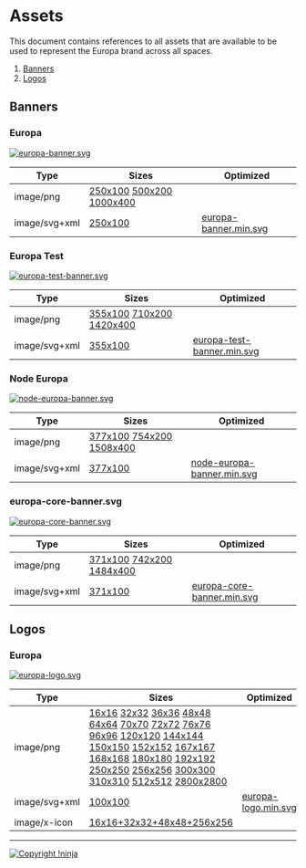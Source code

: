 # Assets

This document contains references to all assets that are available to be used to represent the Europa brand across all spaces.

1. [Banners](https://github.com/NotNinja/europa-branding/tree/master/docs%2Fassets.md#banners)
2. [Logos](https://github.com/NotNinja/europa-branding/tree/master/docs%2Fassets.md#logos)

## Banners

### Europa

[![europa-banner.svg](https://cdn.rawgit.com/NotNinja/europa-branding/master/assets%2Fbanner%2Feuropa%2Feuropa-banner.svg)](https://github.com/NotNinja/europa-branding/tree/master/assets%2Fbanner%2Feuropa)

| Type | Sizes | Optimized |
| ---- | ----- | --------- |
| image/png | [250x100](https://cdn.rawgit.com/NotNinja/europa-branding/master/assets%2Fbanner%2Feuropa%2Feuropa-banner-250x100.png) [500x200](https://cdn.rawgit.com/NotNinja/europa-branding/master/assets%2Fbanner%2Feuropa%2Feuropa-banner-500x200.png) [1000x400](https://cdn.rawgit.com/NotNinja/europa-branding/master/assets%2Fbanner%2Feuropa%2Feuropa-banner-1000x400.png) |  |
| image/svg+xml | [250x100](https://cdn.rawgit.com/NotNinja/europa-branding/master/assets%2Fbanner%2Feuropa%2Feuropa-banner.svg) | [europa-banner.min.svg](https://cdn.rawgit.com/NotNinja/europa-branding/master/assets%2Fbanner%2Feuropa%2Feuropa-banner.min.svg) |

### Europa Test

[![europa-test-banner.svg](https://cdn.rawgit.com/NotNinja/europa-branding/master/assets%2Fbanner%2Feuropa-test%2Feuropa-test-banner.svg)](https://github.com/NotNinja/europa-branding/tree/master/assets%2Fbanner%2Feuropa-test)

| Type | Sizes | Optimized |
| ---- | ----- | --------- |
| image/png | [355x100](https://cdn.rawgit.com/NotNinja/europa-branding/master/assets%2Fbanner%2Feuropa-test%2Feuropa-test-banner-355x100.png) [710x200](https://cdn.rawgit.com/NotNinja/europa-branding/master/assets%2Fbanner%2Feuropa-test%2Feuropa-test-banner-710x200.png) [1420x400](https://cdn.rawgit.com/NotNinja/europa-branding/master/assets%2Fbanner%2Feuropa-test%2Feuropa-test-banner-1420x400.png) |  |
| image/svg+xml | [355x100](https://cdn.rawgit.com/NotNinja/europa-branding/master/assets%2Fbanner%2Feuropa-test%2Feuropa-test-banner.svg) | [europa-test-banner.min.svg](https://cdn.rawgit.com/NotNinja/europa-branding/master/assets%2Fbanner%2Feuropa-test%2Feuropa-test-banner.min.svg) |

### Node Europa

[![node-europa-banner.svg](https://cdn.rawgit.com/NotNinja/europa-branding/master/assets%2Fbanner%2Fnode-europa%2Fnode-europa-banner.svg)](https://github.com/NotNinja/europa-branding/tree/master/assets%2Fbanner%2Fnode-europa)

| Type | Sizes | Optimized |
| ---- | ----- | --------- |
| image/png | [377x100](https://cdn.rawgit.com/NotNinja/europa-branding/master/assets%2Fbanner%2Fnode-europa%2Fnode-europa-banner-377x100.png) [754x200](https://cdn.rawgit.com/NotNinja/europa-branding/master/assets%2Fbanner%2Fnode-europa%2Fnode-europa-banner-754x200.png) [1508x400](https://cdn.rawgit.com/NotNinja/europa-branding/master/assets%2Fbanner%2Fnode-europa%2Fnode-europa-banner-1508x400.png) |  |
| image/svg+xml | [377x100](https://cdn.rawgit.com/NotNinja/europa-branding/master/assets%2Fbanner%2Fnode-europa%2Fnode-europa-banner.svg) | [node-europa-banner.min.svg](https://cdn.rawgit.com/NotNinja/europa-branding/master/assets%2Fbanner%2Fnode-europa%2Fnode-europa-banner.min.svg) |

### europa-core-banner.svg

[![europa-core-banner.svg](https://cdn.rawgit.com/NotNinja/europa-branding/master/assets%2Fbanner%2Feuropa-core%2Feuropa-core-banner.svg)](https://github.com/NotNinja/europa-branding/tree/master/assets%2Fbanner%2Feuropa-core)

| Type | Sizes | Optimized |
| ---- | ----- | --------- |
| image/png | [371x100](https://cdn.rawgit.com/NotNinja/europa-branding/master/assets%2Fbanner%2Feuropa-core%2Feuropa-core-banner-371x100.png) [742x200](https://cdn.rawgit.com/NotNinja/europa-branding/master/assets%2Fbanner%2Feuropa-core%2Feuropa-core-banner-742x200.png) [1484x400](https://cdn.rawgit.com/NotNinja/europa-branding/master/assets%2Fbanner%2Feuropa-core%2Feuropa-core-banner-1484x400.png) |  |
| image/svg+xml | [371x100](https://cdn.rawgit.com/NotNinja/europa-branding/master/assets%2Fbanner%2Feuropa-core%2Feuropa-core-banner.svg) | [europa-core-banner.min.svg](https://cdn.rawgit.com/NotNinja/europa-branding/master/assets%2Fbanner%2Feuropa-core%2Feuropa-core-banner.min.svg) |

## Logos

### Europa

[![europa-logo.svg](https://cdn.rawgit.com/NotNinja/europa-branding/master/assets%2Flogo%2Feuropa%2Feuropa-logo.svg)](https://github.com/NotNinja/europa-branding/tree/master/assets%2Flogo%2Feuropa)

| Type | Sizes | Optimized |
| ---- | ----- | --------- |
| image/png | [16x16](https://cdn.rawgit.com/NotNinja/europa-branding/master/assets%2Flogo%2Feuropa%2Feuropa-logo-16x16.png) [32x32](https://cdn.rawgit.com/NotNinja/europa-branding/master/assets%2Flogo%2Feuropa%2Feuropa-logo-32x32.png) [36x36](https://cdn.rawgit.com/NotNinja/europa-branding/master/assets%2Flogo%2Feuropa%2Feuropa-logo-36x36.png) [48x48](https://cdn.rawgit.com/NotNinja/europa-branding/master/assets%2Flogo%2Feuropa%2Feuropa-logo-48x48.png) [64x64](https://cdn.rawgit.com/NotNinja/europa-branding/master/assets%2Flogo%2Feuropa%2Feuropa-logo-64x64.png) [70x70](https://cdn.rawgit.com/NotNinja/europa-branding/master/assets%2Flogo%2Feuropa%2Feuropa-logo-70x70.png) [72x72](https://cdn.rawgit.com/NotNinja/europa-branding/master/assets%2Flogo%2Feuropa%2Feuropa-logo-72x72.png) [76x76](https://cdn.rawgit.com/NotNinja/europa-branding/master/assets%2Flogo%2Feuropa%2Feuropa-logo-76x76.png) [96x96](https://cdn.rawgit.com/NotNinja/europa-branding/master/assets%2Flogo%2Feuropa%2Feuropa-logo-96x96.png) [120x120](https://cdn.rawgit.com/NotNinja/europa-branding/master/assets%2Flogo%2Feuropa%2Feuropa-logo-120x120.png) [144x144](https://cdn.rawgit.com/NotNinja/europa-branding/master/assets%2Flogo%2Feuropa%2Feuropa-logo-144x144.png) [150x150](https://cdn.rawgit.com/NotNinja/europa-branding/master/assets%2Flogo%2Feuropa%2Feuropa-logo-150x150.png) [152x152](https://cdn.rawgit.com/NotNinja/europa-branding/master/assets%2Flogo%2Feuropa%2Feuropa-logo-152x152.png) [167x167](https://cdn.rawgit.com/NotNinja/europa-branding/master/assets%2Flogo%2Feuropa%2Feuropa-logo-167x167.png) [168x168](https://cdn.rawgit.com/NotNinja/europa-branding/master/assets%2Flogo%2Feuropa%2Feuropa-logo-168x168.png) [180x180](https://cdn.rawgit.com/NotNinja/europa-branding/master/assets%2Flogo%2Feuropa%2Feuropa-logo-180x180.png) [192x192](https://cdn.rawgit.com/NotNinja/europa-branding/master/assets%2Flogo%2Feuropa%2Feuropa-logo-192x192.png) [250x250](https://cdn.rawgit.com/NotNinja/europa-branding/master/assets%2Flogo%2Feuropa%2Feuropa-logo-250x250.png) [256x256](https://cdn.rawgit.com/NotNinja/europa-branding/master/assets%2Flogo%2Feuropa%2Feuropa-logo-256x256.png) [300x300](https://cdn.rawgit.com/NotNinja/europa-branding/master/assets%2Flogo%2Feuropa%2Feuropa-logo-300x300.png) [310x310](https://cdn.rawgit.com/NotNinja/europa-branding/master/assets%2Flogo%2Feuropa%2Feuropa-logo-310x310.png) [512x512](https://cdn.rawgit.com/NotNinja/europa-branding/master/assets%2Flogo%2Feuropa%2Feuropa-logo-512x512.png) [2800x2800](https://cdn.rawgit.com/NotNinja/europa-branding/master/assets%2Flogo%2Feuropa%2Feuropa-logo-2800x2800.png) |  |
| image/svg+xml | [100x100](https://cdn.rawgit.com/NotNinja/europa-branding/master/assets%2Flogo%2Feuropa%2Feuropa-logo.svg) | [europa-logo.min.svg](https://cdn.rawgit.com/NotNinja/europa-branding/master/assets%2Flogo%2Feuropa%2Feuropa-logo.min.svg) |
| image/x-icon | [16x16+32x32+48x48+256x256](https://cdn.rawgit.com/NotNinja/europa-branding/master/assets%2Flogo%2Feuropa%2Feuropa-logo.ico) |  |

---

[![Copyright !ninja](https://cdn.rawgit.com/NotNinja/branding/master/assets/copyright/base/not-ninja-copyright-372x50.png)](https://not.ninja)
